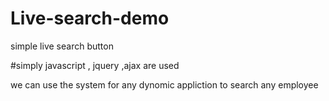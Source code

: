 # Live-search-demo
simple live search button

#simply javascript , jquery ,ajax are used

we can use the system for any dynomic appliction to search any employee
